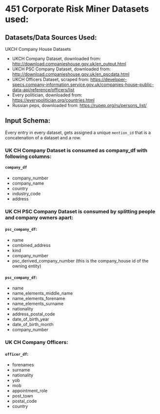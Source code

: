 # 451 Corporate Risk Miner Datasets used:

## Datasets/Data Sources Used:

UKCH Company House Datasets

- UKCH Company Dataset, downloaded from: http://download.companieshouse.gov.uk/en_output.html 
- UKCH PSC Company Dataset, downloaded from: http://download.companieshouse.gov.uk/en_pscdata.html
- UKCH Officers Dataset, scraped from: https://developer-specs.company-information.service.gov.uk/companies-house-public-data-api/reference/officers/list
- Every politician, downloaded from: https://everypolitician.org/countries.html
- Russian peps, downloaded from: https://rupep.org/ru/persons_list/

## Input Schema:
Every entry in every dataset, gets assigned a unique `mention_id` that is a concatenation of a dataset and a row.

### UK CH Company Dataset is consumed as company_df with following columns: 
#### `company_df`
- company_number
- company_name
- country
- industry_code
- address

### UK CH PSC Company Dataset is consumed by splitting people and company owners apart:

#### `psc_company_df`:
- name
- combined_address 
- kind
- company_number
- psc_derived_company_number (this is the company_house id of the owning entity)

#### `psc_company_df`:
- name 
- name_elements_middle_name 
- name_elements_forename 
- name_elements_surname
- nationality 
- address_postal_code 
- date_of_birth_year 
- date_of_birth_month
- company_number

### UK CH Company Officers:
#### `officer_df`:
- forenames 
- surname 
- nationality
- yob 
- mob
- appointment_role
- post_town
- postal_code
- country
